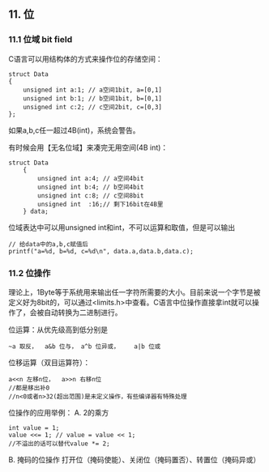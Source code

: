 ﻿## 11. 位

### 11.1 位域 bit field
C语言可以用结构体的方式来操作位的存储空间：

    struct Data
    {
	    unsigned int a:1; // a空间1bit, a=[0,1]
	    unsigned int b:1; // b空间1bit, b=[0,1]
	    unsigned int c:2; // c空间2bit, c=[0,3]
    };
   如果a,b,c任一超过4B(int)，系统会警告。

有时候会用【无名位域】来凑完无用空间(4B int)：

    struct Data
        {
    	    unsigned int a:4; // a空间4bit
    	    unsigned int b:4; // b空间4bit
    	    unsigned int c:8; // c空间8bit
    	    unsigned int  :16;// 剩下16bit在4B里
        } data;
位域表达中可以用unsigned int和int，不可以运算和取值，但是可以输出

    // 给data中的a,b,c赋值后
    printf("a=%d, b=%d, c=%d\n", data.a,data.b,data.c);

### 11.2 位操作
理论上，1Byte等于系统用来输出任一字符所需要的大小。目前来说一个字节是被定义好为8bit的，可以通过<limits.h>中查看。C语言中位操作直接拿int就可以操作了，会被自动转换为二进制进行。

位运算：从优先级高到低分别是

    ~a 取反，	a&b 位与，	a^b 位异或，	a|b 位或

位移运算（双目运算符）：

    a<<n 左移n位，	a>>n 右移n位
    //都是移出补0
    //n<0或者n>32(超出范围)是未定义操作，有些编译器有特殊处理

位操作的应用举例：
A. 2的乘方

    int value = 1;
    value <<= 1; // value = value << 1;
    //不溢出的话可以替代value *= 2;

B. 掩码的位操作
打开位（掩码使能）、关闭位（掩码置否）、转置位（掩码异或）
